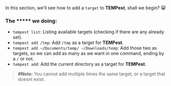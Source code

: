 
In this section, we'll see how to add a ``target`` to **TEMPest**, shall we begin? :smile_cat:

<script src="https://asciinema.org/a/171117.js" id="asciicast-171117" async></script>

### [](#head-add-1)The \*\*\*\*\* we doing:
- ``tempest list``: Listing available targets (checking if there are any already set).
- ``tempest add /tmp``: Add ``/tmp`` as a target for **TEMPest**.
- ``tempest add ~/Documents/temp/ ~/Downloads/temp``: Add those two as targets, so we can add as many as we want in one command, ending by a ``/`` or not.
- ``tempest add``: Add the current directory as a target for **TEMPest**.

> **\#Note:** You cannot add multiple times the same target, or a target that doesnt exist.
